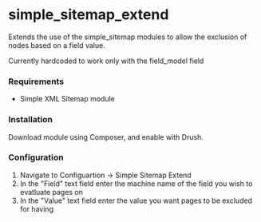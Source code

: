 # simple_sitemap_extend
Extends the use of the simple_sitemap modules to allow the exclusion of nodes based on a field value.

Currently hardcoded to work only with the field_model field

### Requirements ###
- Simple XML Sitemap module

### Installation ###
Download module using Composer, and enable with Drush.

### Configuration ###
1. Navigate to Configuartion -> Simple Sitemap Extend
2. In the "Field" text field enter the machine name of the field you wish to evatluate pages on
3. In the "Value" text field enter the value you want pages to be excluded for having


